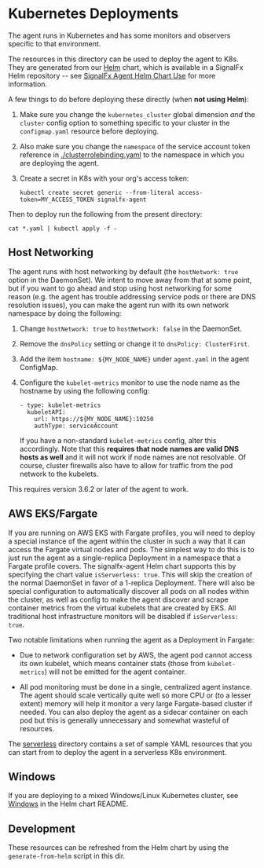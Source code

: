 # Kubernetes Deployments

The agent runs in Kubernetes and has some monitors and observers specific to
that environment.

The resources in this directory can be used to deploy the agent to K8s.  They
are generated from our [Helm](https://github.com/kubernetes/helm) chart, which
is available in a SignalFx Helm repository -- see [SignalFx Agent Helm Chart
Use](./helm/signalfx-agent#use) for more information.

A few things to do before deploying these directly (when **not using Helm**):

 1. Make sure you change the `kubernetes_cluster` global dimension *and* the
	`cluster` config option to something specific to your cluster in the
	`configmap.yaml` resource before deploying.

 2. Also make sure you change the `namespace` of the service account token
	reference in [./clusterrolebinding.yaml](./clusterrolebinding.yaml) to the
	namespace in which you are deploying the agent.

 3. Create a secret in K8s with your org's access token:

	`kubectl create secret generic --from-literal access-token=MY_ACCESS_TOKEN signalfx-agent`

Then to deploy run the following from the present directory:

`cat *.yaml | kubectl apply -f -`

## Host Networking

The agent runs with host networking by default (the `hostNetwork: true` option
in the DaemonSet).  We intent to move away from that at some point, but if you
want to go ahead and stop using host networking for some reason (e.g. the agent
has trouble addressing service pods or there are DNS resolution issues), you
can make the agent run with its own network namespace by doing the following:

 1. Change `hostNetwork: true` to `hostNetwork: false` in the DaemonSet.
 2. Remove the `dnsPolicy` setting or change it to `dnsPolicy: ClusterFirst`.
 3. Add the item `hostname: ${MY_NODE_NAME}` under `agent.yaml` in the agent
	ConfigMap.
 4. Configure the `kubelet-metrics` monitor to use the node name as the hostname
	by using the following config:

	```
    - type: kubelet-metrics
      kubeletAPI:
        url: https://${MY_NODE_NAME}:10250
        authType: serviceAccount
    ```

	If you have a non-standard `kubelet-metrics` config, alter this accordingly.
	Note that this **requires that node names are valid DNS hosts as well** and
	it will not work if node names are not resolvable.  Of course, cluster
	firewalls also have to allow for traffic from the pod network to the
	kubelets.

This requires version 3.6.2 or later of the agent to work.

## AWS EKS/Fargate
If you are running on AWS EKS with Fargate profiles, you will need to deploy a
special instance of the agent within the cluster in such a way that it can
access the Fargate virtual nodes and pods.  The simplest way to do this is to
just run the agent as a single-replica Deployment in a namespace that a Fargate
profile covers.  The signalfx-agent Helm chart supports this by specifying the
chart value `isServerless: true`.  This will skip the creation of the normal
DaemonSet in favor of a 1-replica Deployment.  There will also be special
configuration to automatically discover all pods on all nodes within the
cluster, as well as config to make the agent discover and scrape container
metrics from the virtual kubelets that are created by EKS.  All traditional
host infrastructure monitors will be disabled if `isServerless: true`.

Two notable limitations when running the agent as a Deployment in Fargate:

 - Due to network configuration set by AWS, the agent pod cannot access its own
   kubelet, which means container stats (those from `kubelet-metrics`) will not
   be emitted for the agent container.

 - All pod monitoring must be done in a single, centralized agent instance.
   The agent should scale vertically quite well so more CPU or (to a lesser
   extent) memory will help it monitor a very large Fargate-based cluster if
   needed.  You can also deploy the agent as a sidecar container on each pod
   but this is generally unnecessary and somewhat wasteful of resources.

The [serverless](./serverless) directory contains a set of sample YAML
resources that you can start from to deploy the agent in a serverless K8s
environment.

## Windows
If you are deploying to a mixed Windows/Linux Kubernetes cluster, see [Windows](./helm/signalfx-agent#windows) in the Helm chart README.

## Development

These resources can be refreshed from the Helm chart by using the
`generate-from-helm` script in this dir.
